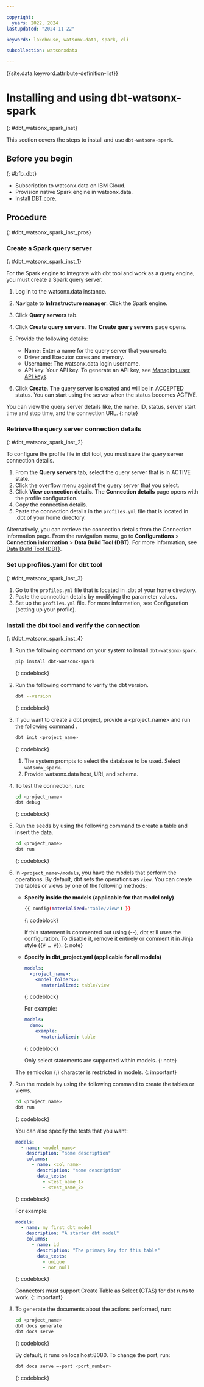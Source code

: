 ```yaml
---

copyright:
  years: 2022, 2024
lastupdated: "2024-11-22"

keywords: lakehouse, watsonx.data, spark, cli

subcollection: watsonxdata

---
```


{{site.data.keyword.attribute-definition-list}}

# Installing and using dbt-watsonx-spark
{: #dbt_watsonx_spark_inst}

This section covers the steps to install and use `dbt-watsonx-spark`.

## Before you begin
{: #bfb_dbt}

* Subscription to watsonx.data on IBM Cloud.
* Provision native Spark engine in watsonx.data.
* Install [DBT core](https://pypi.org/project/dbt-watsonx-spark/).

## Procedure
{: #dbt_watsonx_spark_inst_pros}



### Create a Spark query server
{: #dbt_watsonx_spark_inst_1}

For the Spark engine to integrate with dbt tool and work as a query engine, you must create a Spark query server.

1. Log in to the watsonx.data instance.
1. Navigate to **Infrastructure manager**. Click the Spark engine.
1. Click **Query servers** tab.
1. Click **Create query servers**. The **Create query servers** page opens.
1. Provide the following details:
    * Name: Enter a name for the query server that you create.
    * Driver and Executor cores and memory.
    * Username: The watsonx.data login username.
    * API key: Your API key. To generate an API key, see [Managing user API keys](https://cloud.ibm.com/docs/account?topic=account-userapikey&interface=ui#manage-user-keys).

1. Click **Create**. The query server is created and will be in ACCEPTED status. You can start using the server when the status becomes ACTIVE.

You can view the query server details like, the name, ID, status, server start time and stop time, and the connection URL.
{: note}

### Retrieve the query server connection details
{: #dbt_watsonx_spark_inst_2}

To configure the profile file in dbt tool, you must save the query server connection details.

1. From the **Query servers** tab, select the query server that is in ACTIVE state.
1. Click the overflow menu against the query server that you select.
1. Click **View connection details**. The **Connection details** page opens with the profile configuration.
1. Copy the connection details.
1. Paste the connection details in the `profiles.yml` file that is located in .dbt of your home directory.

Alternatively, you can retrieve the connection details from the Connection information page. From the navigation menu, go to **Configurations** > **Connection information** > **Data Build Tool (DBT)**. For more information, see [Data Build Tool (DBT)](watsonxdata?topic=watsonxdata-get_connection_dbt).

### Set up profiles.yaml for dbt tool
{: #dbt_watsonx_spark_inst_3}

1. Go to the `profiles.yml` file that is located in .dbt of your home directory.
1. Paste the connection details by modifying the parameter values.
1. Set up the `profiles.yml` file. For more information, see Configuration (setting up your profile).


### Install the dbt tool and verify the connection
{: #dbt_watsonx_spark_inst_4}


1. Run the following command on your system to install `dbt-watsonx-spark`.

   ```bash
   pip install dbt-watsonx-spark
   ```
   {: codeblock}

1. Run the following command to verify the dbt version.

   ```bash
   dbt --version
   ```
   {: codeblock}

1. If you want to create a dbt project, provide a <project_name> and run the following command .

   ```bash
   dbt init <project_name>
   ```
   {: codeblock}

    1. The system prompts to select the database to be used. Select `watsonx_spark`.
    1. Provide watsonx.data host, URI, and schema.

1. To test the connection, run:

   ```bash
   cd <project_name>
   dbt debug
   ```
   {: codeblock}

1. Run the seeds by using the following command to create a table and insert the data.

   ```bash
   cd <project_name>
   dbt run
   ```
   {: codeblock}

1. In `<project_name>/models`, you have the models that perform the operations. By default, dbt sets the operations as `view`. You can create the tables or views by one of the following methods:

   - **Specify inside the models (applicable for that model only)**

     ```bash
     {{ config(materialized='table/view') }}
     ```
     {: codeblock}

     If this statement is commented out using (--), dbt still uses the configuration. To disable it, remove it entirely or comment it in Jinja style (`{# … #}`).
     {: note}

   - **Specify in dbt_project.yml (applicable for all models)**

     ```yaml
     models:
       <project_name>:
         <model_folders>:
           +materialized: table/view
     ```
     {: codeblock}

     For example:

     ```yaml
     models:
       demo:
         example:
           +materialized: table
     ```
     {: codeblock}

     Only select statements are supported within models.
     {: note}

   The semicolon (;) character is restricted in models.
   {: important}

1. Run the models by using the following command to create the tables or views.

   ```bash
   cd <project_name>
   dbt run
   ```
   {: codeblock}

   You can also specify the tests that you want:

   ```yaml
   models:
     - name: <model_name>
       description: "some description"
       columns:
         - name: <col_name>
           description: "some description"
           data_tests:
             - <test_name_1>
             - <test_name_2>
   ```
   {: codeblock}

   For example:

   ```yaml
   models:
     - name: my_first_dbt_model
       description: "A starter dbt model"
       columns:
         - name: id
           description: "The primary key for this table"
           data_tests:
             - unique
             - not_null
   ```
   {: codeblock}

   Connectors must support Create Table as Select (CTAS) for dbt runs to work.
   {: important}

1. To generate the documents about the actions performed, run:

   ```bash
   cd <project_name>
   dbt docs generate
   dbt docs serve
   ```
   {: codeblock}

    By default, it runs on localhost:8080. To change the port, run:

    ```bash
    dbt docs serve –-port <port_number>
    ```
    {: codeblock}
